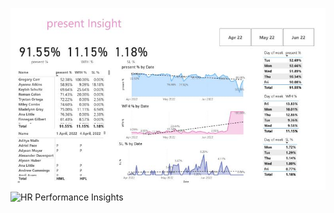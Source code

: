![HR Performance Insights](https://github.com/kunal15cr/HR-Performance-Insights/blob/main/inside.jpg)
![HR Performance Insights](https://github.com/kunal15cr/HR-Performance-Insights/blob/main/inside2.jpg)


